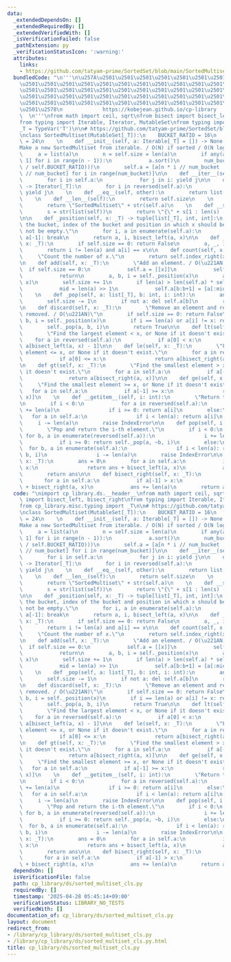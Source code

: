 ```yaml
---
data:
  _extendedDependsOn: []
  _extendedRequiredBy: []
  _extendedVerifiedWith: []
  _isVerificationFailed: false
  _pathExtension: py
  _verificationStatusIcon: ':warning:'
  attributes:
    links:
    - https://github.com/tatyam-prime/SortedSet/blob/main/SortedMultiset.py
  bundledCode: "\n'''\n\u257A\u2501\u2501\u2501\u2501\u2501\u2501\u2501\u2501\u2501\
    \u2501\u2501\u2501\u2501\u2501\u2501\u2501\u2501\u2501\u2501\u2501\u2501\u2501\
    \u2501\u2501\u2501\u2501\u2501\u2501\u2501\u2501\u2501\u2501\u2501\u2501\u2501\
    \u2501\u2501\u2501\u2501\u2501\u2501\u2501\u2501\u2501\u2501\u2501\u2501\u2501\
    \u2501\u2501\u2501\u2501\u2501\u2501\u2501\u2501\u2501\u2501\u2501\u2501\u2501\
    \u2501\u2578\n             https://kobejean.github.io/cp-library             \
    \  \n'''\nfrom math import ceil, sqrt\nfrom bisect import bisect_left, bisect_right\n\
    from typing import Iterable, Iterator, MutableSet\nfrom typing import TypeVar\n\
    _T = TypeVar('T')\n\n# https://github.com/tatyam-prime/SortedSet/blob/main/SortedMultiset.py\n\
    \nclass SortedMultiset(MutableSet[_T]):\n    BUCKET_RATIO = 16\n    SPLIT_RATIO\
    \ = 24\n    \n    def __init__(self, a: Iterable[_T] = []) -> None:\n        \"\
    Make a new SortedMultiset from iterable. / O(N) if sorted / O(N log N)\"\n   \
    \     a = list(a)\n        n = self.size = len(a)\n        if any(a[i] > a[i +\
    \ 1] for i in range(n - 1)):\n            a.sort()\n        num_bucket = int(ceil(sqrt(n\
    \ / self.BUCKET_RATIO)))\n        self.a = [a[n * i // num_bucket : n * (i + 1)\
    \ // num_bucket] for i in range(num_bucket)]\n\n    def __iter__(self) -> Iterator[_T]:\n\
    \        for i in self.a:\n            for j in i: yield j\n\n    def __reversed__(self)\
    \ -> Iterator[_T]:\n        for i in reversed(self.a):\n            for j in reversed(i):\
    \ yield j\n    \n    def __eq__(self, other):\n        return list(self) == list(other)\n\
    \    \n    def __len__(self):\n        return self.size\n    \n    def __repr__(self):\n\
    \        return \"SortedMultiset\" + str(self.a)\n    \n    def __str__(self):\n\
    \        s = str(list(self))\n        return \"{\" + s[1 : len(s) - 1] + \"}\"\
    \n\n    def _position(self, x: _T) -> tuple[list[_T], int, int]:\n        \"return\
    \ the bucket, index of the bucket and position in which x should be. self must\
    \ not be empty.\"\n        for i, a in enumerate(self.a):\n            if x <=\
    \ a[-1]: break\n        return a, i, bisect_left(a, x)\n\n    def __contains__(self,\
    \ x: _T):\n        if self.size == 0: return False\n        a, _, i = self._position(x)\n\
    \        return i != len(a) and a[i] == x\n\n    def count(self, x: _T):\n   \
    \     \"Count the number of x.\"\n        return self.index_right(x) - self.index(x)\n\
    \n    def add(self, x: _T):\n        \"Add an element. / O(\u221AN)\"\n      \
    \  if self.size == 0:\n            self.a = [[x]]\n            self.size = 1\n\
    \            return\n        a, b, i = self._position(x)\n        a.insert(i,\
    \ x)\n        self.size += 1\n        if len(a) > len(self.a) * self.SPLIT_RATIO:\n\
    \            mid = len(a) >> 1\n            self.a[b:b+1] = [a[:mid], a[mid:]]\n\
    \    \n    def _pop(self, a: list[_T], b: int, i: int):\n        ans = a.pop(i)\n\
    \        self.size -= 1\n        if not a: del self.a[b]\n        return ans\n\
    \n    def discard(self, x: _T):\n        \"Remove an element and return True if\
    \ removed. / O(\u221AN)\"\n        if self.size == 0: return False\n        a,\
    \ b, i = self._position(x)\n        if i == len(a) or a[i] != x: return False\n\
    \        self._pop(a, b, i)\n        return True\n\n    def lt(self, x: _T):\n\
    \        \"Find the largest element < x, or None if it doesn't exist.\"\n    \
    \    for a in reversed(self.a):\n            if a[0] < x:\n                return\
    \ a[bisect_left(a, x) - 1]\n\n    def le(self, x: _T):\n        \"Find the largest\
    \ element <= x, or None if it doesn't exist.\"\n        for a in reversed(self.a):\n\
    \            if a[0] <= x:\n                return a[bisect_right(a, x) - 1]\n\
    \n    def gt(self, x: _T):\n        \"Find the smallest element > x, or None if\
    \ it doesn't exist.\"\n        for a in self.a:\n            if a[-1] > x:\n \
    \               return a[bisect_right(a, x)]\n\n    def ge(self, x: _T):\n   \
    \     \"Find the smallest element >= x, or None if it doesn't exist.\"\n     \
    \   for a in self.a:\n            if a[-1] >= x:\n                return a[bisect_left(a,\
    \ x)]\n    \n    def __getitem__(self, i: int):\n        \"Return the i-th element.\"\
    \n        if i < 0:\n            for a in reversed(self.a):\n                i\
    \ += len(a)\n                if i >= 0: return a[i]\n        else:\n         \
    \   for a in self.a:\n                if i < len(a): return a[i]\n           \
    \     i -= len(a)\n        raise IndexError\n\n    def pop(self, i: int = -1):\n\
    \        \"Pop and return the i-th element.\"\n        if i < 0:\n           \
    \ for b, a in enumerate(reversed(self.a)):\n                i += len(a)\n    \
    \            if i >= 0: return self._pop(a, ~b, i)\n        else:\n          \
    \  for b, a in enumerate(self.a):\n                if i < len(a): return self._pop(a,\
    \ b, i)\n                i -= len(a)\n        raise IndexError\n\n    def bisect_left(self,\
    \ x: _T):\n        ans = 0\n        for a in self.a:\n            if a[-1] >=\
    \ x:\n                return ans + bisect_left(a, x)\n            ans += len(a)\n\
    \        return ans\n\n    def bisect_right(self, x: _T):\n        ans = 0\n \
    \       for a in self.a:\n            if a[-1] > x:\n                return ans\
    \ + bisect_right(a, x)\n            ans += len(a)\n        return ans\n"
  code: "\nimport cp_library.ds.__header__\nfrom math import ceil, sqrt\nfrom bisect\
    \ import bisect_left, bisect_right\nfrom typing import Iterable, Iterator, MutableSet\n\
    from cp_library.misc.typing import _T\n\n# https://github.com/tatyam-prime/SortedSet/blob/main/SortedMultiset.py\n\
    \nclass SortedMultiset(MutableSet[_T]):\n    BUCKET_RATIO = 16\n    SPLIT_RATIO\
    \ = 24\n    \n    def __init__(self, a: Iterable[_T] = []) -> None:\n        \"\
    Make a new SortedMultiset from iterable. / O(N) if sorted / O(N log N)\"\n   \
    \     a = list(a)\n        n = self.size = len(a)\n        if any(a[i] > a[i +\
    \ 1] for i in range(n - 1)):\n            a.sort()\n        num_bucket = int(ceil(sqrt(n\
    \ / self.BUCKET_RATIO)))\n        self.a = [a[n * i // num_bucket : n * (i + 1)\
    \ // num_bucket] for i in range(num_bucket)]\n\n    def __iter__(self) -> Iterator[_T]:\n\
    \        for i in self.a:\n            for j in i: yield j\n\n    def __reversed__(self)\
    \ -> Iterator[_T]:\n        for i in reversed(self.a):\n            for j in reversed(i):\
    \ yield j\n    \n    def __eq__(self, other):\n        return list(self) == list(other)\n\
    \    \n    def __len__(self):\n        return self.size\n    \n    def __repr__(self):\n\
    \        return \"SortedMultiset\" + str(self.a)\n    \n    def __str__(self):\n\
    \        s = str(list(self))\n        return \"{\" + s[1 : len(s) - 1] + \"}\"\
    \n\n    def _position(self, x: _T) -> tuple[list[_T], int, int]:\n        \"return\
    \ the bucket, index of the bucket and position in which x should be. self must\
    \ not be empty.\"\n        for i, a in enumerate(self.a):\n            if x <=\
    \ a[-1]: break\n        return a, i, bisect_left(a, x)\n\n    def __contains__(self,\
    \ x: _T):\n        if self.size == 0: return False\n        a, _, i = self._position(x)\n\
    \        return i != len(a) and a[i] == x\n\n    def count(self, x: _T):\n   \
    \     \"Count the number of x.\"\n        return self.index_right(x) - self.index(x)\n\
    \n    def add(self, x: _T):\n        \"Add an element. / O(\u221AN)\"\n      \
    \  if self.size == 0:\n            self.a = [[x]]\n            self.size = 1\n\
    \            return\n        a, b, i = self._position(x)\n        a.insert(i,\
    \ x)\n        self.size += 1\n        if len(a) > len(self.a) * self.SPLIT_RATIO:\n\
    \            mid = len(a) >> 1\n            self.a[b:b+1] = [a[:mid], a[mid:]]\n\
    \    \n    def _pop(self, a: list[_T], b: int, i: int):\n        ans = a.pop(i)\n\
    \        self.size -= 1\n        if not a: del self.a[b]\n        return ans\n\
    \n    def discard(self, x: _T):\n        \"Remove an element and return True if\
    \ removed. / O(\u221AN)\"\n        if self.size == 0: return False\n        a,\
    \ b, i = self._position(x)\n        if i == len(a) or a[i] != x: return False\n\
    \        self._pop(a, b, i)\n        return True\n\n    def lt(self, x: _T):\n\
    \        \"Find the largest element < x, or None if it doesn't exist.\"\n    \
    \    for a in reversed(self.a):\n            if a[0] < x:\n                return\
    \ a[bisect_left(a, x) - 1]\n\n    def le(self, x: _T):\n        \"Find the largest\
    \ element <= x, or None if it doesn't exist.\"\n        for a in reversed(self.a):\n\
    \            if a[0] <= x:\n                return a[bisect_right(a, x) - 1]\n\
    \n    def gt(self, x: _T):\n        \"Find the smallest element > x, or None if\
    \ it doesn't exist.\"\n        for a in self.a:\n            if a[-1] > x:\n \
    \               return a[bisect_right(a, x)]\n\n    def ge(self, x: _T):\n   \
    \     \"Find the smallest element >= x, or None if it doesn't exist.\"\n     \
    \   for a in self.a:\n            if a[-1] >= x:\n                return a[bisect_left(a,\
    \ x)]\n    \n    def __getitem__(self, i: int):\n        \"Return the i-th element.\"\
    \n        if i < 0:\n            for a in reversed(self.a):\n                i\
    \ += len(a)\n                if i >= 0: return a[i]\n        else:\n         \
    \   for a in self.a:\n                if i < len(a): return a[i]\n           \
    \     i -= len(a)\n        raise IndexError\n\n    def pop(self, i: int = -1):\n\
    \        \"Pop and return the i-th element.\"\n        if i < 0:\n           \
    \ for b, a in enumerate(reversed(self.a)):\n                i += len(a)\n    \
    \            if i >= 0: return self._pop(a, ~b, i)\n        else:\n          \
    \  for b, a in enumerate(self.a):\n                if i < len(a): return self._pop(a,\
    \ b, i)\n                i -= len(a)\n        raise IndexError\n\n    def bisect_left(self,\
    \ x: _T):\n        ans = 0\n        for a in self.a:\n            if a[-1] >=\
    \ x:\n                return ans + bisect_left(a, x)\n            ans += len(a)\n\
    \        return ans\n\n    def bisect_right(self, x: _T):\n        ans = 0\n \
    \       for a in self.a:\n            if a[-1] > x:\n                return ans\
    \ + bisect_right(a, x)\n            ans += len(a)\n        return ans"
  dependsOn: []
  isVerificationFile: false
  path: cp_library/ds/sorted_multiset_cls.py
  requiredBy: []
  timestamp: '2025-04-28 05:45:14+09:00'
  verificationStatus: LIBRARY_NO_TESTS
  verifiedWith: []
documentation_of: cp_library/ds/sorted_multiset_cls.py
layout: document
redirect_from:
- /library/cp_library/ds/sorted_multiset_cls.py
- /library/cp_library/ds/sorted_multiset_cls.py.html
title: cp_library/ds/sorted_multiset_cls.py
---
```


